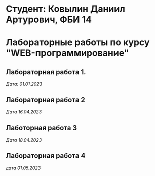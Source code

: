 # Студент: Ковылин Даниил Артурович, ФБИ 14

# Лабораторные работы по курсу "WEB-программирование"

## Лабораторная работа 1.

*Дата: 01.01.2023*

## Лабораторная работа 2

*Дата 16.04.2023*

## Лаботорная работа 3

*Дата 18.04.2023*

## Лабораторная работа 4

*дата 01.05.2023*